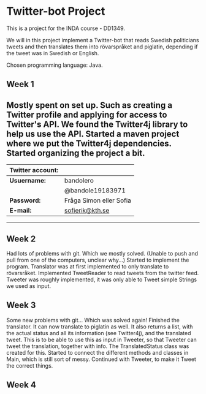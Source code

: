 # Twitter-bot Project
This is a project for the INDA course - DD1349.  

We will in this project implement a Twitter-bot that reads Swedish politicians tweets and then translates them  into 
rövarspråket and piglatin, depending if the tweet was in Swedish or English. 

Chosen programming language: Java.

## Week 1
Mostly spent on set up. Such as creating a Twitter profile and applying for access to Twitter's API. 
We found the Twitter4j library to help us use the API. 
Started a maven project where we put the Twitter4j dependencies. Started organizing the project a bit. 
---
|Twitter account:  |                        |
|------------------|------------------------|
|**Usuername:**    |bandolero               |
|                  |@bandole19183971        |
|**Password:**     |Fråga Simon eller Sofia |
|**E-mail:**       | sofierik@kth.se        |
---

## Week 2
Had lots of problems with git. Which we mostly solved. (Unable to push and pull from one of the computers, unclear why...) 
Started to implement the program. Translator was at first implemented to only translate to rövarsråket. Implemented TweetReader 
to read tweets from the twitter feed. Tweeter was roughly implemented, it was only able to Tweet simple Strings we used as input. 

## Week 3
Some new problems with git... Which was solved again! 
Finished the translator. It can now translate to piglatin as well. It also returns a list, with the actual status and all its information (see Twitter4j),
and the translated tweet. This is to be able to use this as input in Tweeter, so that Tweeter can tweet the translation, together with info. 
The TranslatedStatus class was created for this. Started to connect the different methods and classes in Main, which is still sort of messy.
Continued with Tweeter, to make it Tweet the correct things. 

## Week 4

